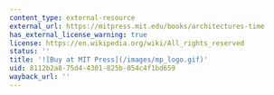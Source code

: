 ```yaml
---
content_type: external-resource
external_url: https://mitpress.mit.edu/books/architectures-time
has_external_license_warning: true
license: https://en.wikipedia.org/wiki/All_rights_reserved
status: ''
title: '![Buy at MIT Press](/images/mp_logo.gif)'
uid: 8112b2a8-75d4-4301-825b-054c4f1bd659
wayback_url: ''
---
```

